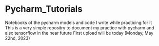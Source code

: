 # Pycharm_Tutorials
Notebooks of the pycharm models and code I write while practicing for it 
This is a very simple repositry to document my practice with pycharm and also tensorflow in the near future
First upload will be today (Monday, May 22nd, 2023)
